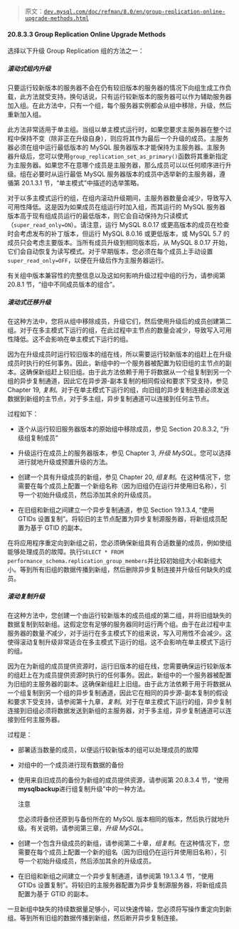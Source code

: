 > 原文：[`dev.mysql.com/doc/refman/8.0/en/group-replication-online-upgrade-methods.html`](https://dev.mysql.com/doc/refman/8.0/en/group-replication-online-upgrade-methods.html)

#### 20.8.3.3 Group Replication Online Upgrade Methods

选择以下升级 Group Replication 组的方法之一：

##### 滚动式组内升级

只要运行较新版本的服务器不会在仍有较旧版本的服务器的情况下向组生成工作负载，此方法就受支持。换句话说，只有运行较新版本的服务器可以作为辅助服务器加入组。在此方法中，只有一个组，每个服务器实例都会从组中移除，升级，然后重新加入组。

此方法非常适用于单主组。当组以单主模式运行时，如果您要求主服务器在整个过程中保持不变（除非正在升级自身），则应将其作为最后一个升级的成员。主服务器必须在组中运行最低版本的 MySQL 服务器版本才能保持为主服务器。主服务器升级后，您可以使用`group_replication_set_as_primary()`函数将其重新指定为主服务器。如果您不在意哪个成员是主服务器，那么成员可以以任何顺序进行升级。组在必要时从运行最低 MySQL 服务器版本的成员中选举新的主服务器，遵循第 20.1.3.1 节，“单主模式”中描述的选举策略。

对于以多主模式运行的组，在组内滚动升级期间，主服务器数量会减少，导致写入可用性降低。这是因为如果成员在组运行时加入组，而其运行的 MySQL 服务器版本高于现有组成员运行的最低版本，则它会自动保持为只读模式（`super_read_only=ON`）。请注意，运行 MySQL 8.0.17 或更高版本的成员在检查时会考虑发布的补丁版本，但运行 MySQL 8.0.16 或更低版本，或 MySQL 5.7 的成员只会考虑主要版本。当所有成员升级到相同版本后，从 MySQL 8.0.17 开始，它们会自动恢复为读写模式。对于早期版本，您必须在每个成员上手动设置`super_read_only=OFF`，以便在升级后作为主服务器运行。

有关组中版本兼容性的完整信息以及这如何影响升级过程中组的行为，请参阅第 20.8.1 节，“组中不同成员版本的组合”。

##### 滚动式迁移升级

在这种方法中，您将从组中移除成员，升级它们，然后使用升级后的成员创建第二组。对于在多主模式下运行的组，在此过程中主节点的数量会减少，导致写入可用性降低。这不会影响在单主模式下运行的组。

因为在升级成员时运行较旧版本的组在线，所以需要运行较新版本的组赶上在升级成员时执行的任何事务。因此，新组中的一个服务器被配置为较旧组的主节点的副本。这确保新组赶上较旧组。由于此方法依赖于用于将数据从一个组复制到另一个组的异步复制通道，因此它在异步源-副本复制的相同假设和要求下受支持，参见 Chapter 19, *复制*。对于在单主模式下运行的组，向旧组的异步复制连接必须发送数据到新组的主节点，对于多主组，异步复制通道可以连接到任何主节点。

过程如下：

+   逐个从运行较旧服务器版本的原始组中移除成员，参见 Section 20.8.3.2, “升级组复制成员”

+   升级运行在成员上的服务器版本，参见 Chapter 3, *升级 MySQL*。您可以选择进行就地升级或预置升级的方法。

+   创建一个具有升级成员的新组，参见 Chapter 20, *组复制*。在这种情况下，您需要在每个成员上配置一个新组名称（因为旧组仍在运行并使用旧名称），引导一个初始升级成员，然后添加其余的升级成员。

+   在旧组和新组之间建立一个异步复制通道，参见 Section 19.1.3.4, “使用 GTIDs 设置复制”。将较旧的主节点配置为异步复制源服务器，将新组成员配置为基于 GTID 的副本。

在将应用程序重定向到新组之前，您必须确保新组具有合适数量的成员，例如使组能够处理成员的故障。执行`SELECT * FROM performance_schema.replication_group_members`并比较初始组大小和新组大小。等到所有旧组的数据传播到新组，然后删除异步复制连接并升级任何缺失的成员。

##### 滚动复制升级

在这种方法中，您创建一个由运行较新版本的成员组成的第二组，并将旧组缺失的数据复制到较新组。这假定您有足够的服务器同时运行两个组。由于在此过程中主服务器的数量*不*减少，对于运行在多主模式下的组来说，写入可用性不会减少。这使得滚动复制升级非常适合在多主模式下运行的组。这不会影响在单主模式下运行的组。

因为在为新组的成员提供资源时，运行旧版本的组在线，您需要确保运行较新版本的组赶上在为成员提供资源时执行的任何事务。因此，新组中的一个服务器被配置为旧组的主服务器的副本。这确保新组赶上旧组。由于此方法依赖于用于将数据从一个组复制到另一个组的异步复制通道，因此它在相同的异步源-副本复制的假设和要求下受支持，请参阅第十九章，*复制*。对于在单主模式下运行的组，异步复制连接到旧组必须将数据发送到新组的主服务器，对于多主组，异步复制通道可以连接到任何主服务器。

过程是：

+   部署适当数量的成员，以便运行较新版本的组可以处理成员的故障

+   对组中的一个成员进行现有数据的备份

+   使用来自旧成员的备份为新组的成员提供资源，请参阅第 20.8.3.4 节，“使用**mysqlbackup**进行组复制升级”中的一种方法。

    注意

    您必须将备份还原到与备份所在的 MySQL 版本相同的版本，然后执行就地升级。有关说明，请参阅第三章，*升级 MySQL*。

+   创建一个包含升级成员的新组，请参阅第二十章，*组复制*。在这种情况下，您需要在每个成员上配置一个新的组名（因为旧组仍在运行并使用旧名称），引导一个初始升级成员，然后添加其余的升级成员。

+   在旧组和新组之间建立一个异步复制通道，请参阅第 19.1.3.4 节，“使用 GTIDs 设置复制”。将较旧的主服务器配置为异步复制源服务器，将新组成员配置为基于 GTID 的副本。

一旦新组中缺失的持续数据量足够小，可以快速传输，您必须将写操作重定向到新组。等到所有旧组的数据传播到新组，然后断开异步复制连接。
